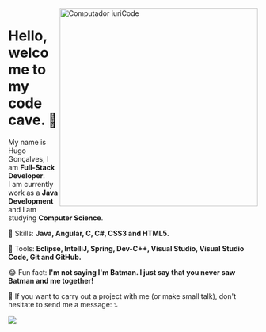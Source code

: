 <img src="https://raw.githubusercontent.com/MicaelliMedeiros/micaellimedeiros/master/image/computer-illustration.png" min-width="400px" max-width="400px" width="400px" align="right" alt="Computador iuriCode">

<p align="left">
  <h1>Hello, welcome to my code cave. 🦇</h1> 
  My name is Hugo Gonçalves, I am <strong>Full-Stack Developer</strong>.<br>
  I am currently work as a <strong>Java Development</strong> and I am studying <strong>Computer Science</strong>.
</p>

<p align="left">
  🦄 Skills: <strong>Java, Angular, C, C#, CSS3 and HTML5.</strong>
</p>

<p align="left">
  💼 Tools: <strong>Eclipse, IntelliJ, Spring, Dev-C++, Visual Studio, Visual Studio Code, Git and GitHub.</strong>
</p>

<p align="left">
  😂 Fun fact: <strong>I'm not saying I'm Batman. I just say that you never saw Batman and me together!</strong>
</p>

<p align="left">
  💌 If you want to carry out a project with me (or make small talk), don't hesitate to send me a message: ⤵️
</p>
  
  <a href="https://www.linkedin.com/in/huugoncalves" target="_blank" alt="Linkedin">
  <img src="https://img.shields.io/badge/-Linkedin-0e76a8?style=for-the-badge&logo=Linkedin&logoColor=white&link=https://www.linkedin.com/in/huugoncalves" /></a>
</p> 

